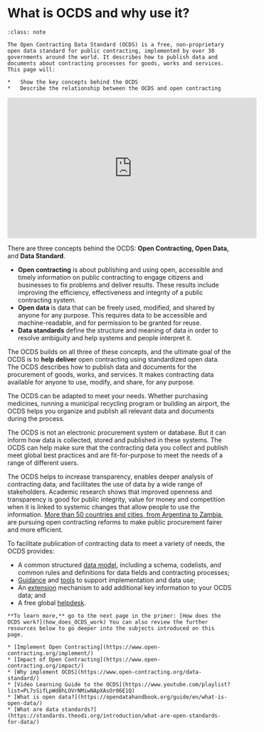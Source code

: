 # What is OCDS and why use it?

```{admonition} Objectives
:class: note

The Open Contracting Data Standard (OCDS) is a free, non-proprietary open data standard for public contracting, implemented by over 30 governments around the world. It describes how to publish data and documents about contracting processes for goods, works and services. This page will:

*   Show the key concepts behind the OCDS
*   Describe the relationship between the OCDS and open contracting
```

<iframe width="560" height="315" src="https://www.youtube-nocookie.com/embed/ucPEID4DsyI?start=1" title="YouTube video player" frameborder="0" allow="accelerometer; autoplay; clipboard-write; encrypted-media; gyroscope; picture-in-picture" allowfullscreen></iframe>

There are three concepts behind the OCDS: **Open Contracting, Open Data,** and **Data Standard**.

* **Open contracting** is about publishing and using open, accessible and timely information on public contracting to engage citizens and businesses to fix problems and deliver results. These results include improving the efficiency, effectiveness and integrity of a public contracting system.
* **Open data** is data that can be freely used, modified, and shared by anyone for any purpose. This requires data to be accessible and machine-readable, and for permission to be granted for reuse.
* **Data standards** define the structure and meaning of data in order to resolve ambiguity and help systems and people interpret it.

The OCDS builds on all three of these concepts, and the ultimate goal of the OCDS is to **help deliver** open contracting using standardized open data. The OCDS describes how to publish data and documents for the procurement of goods, works, and services. It makes contracting data available for anyone to use, modify, and share, for any purpose.

The OCDS can be adapted to meet your needs. Whether purchasing medicines, running a municipal recycling program or building an airport, the OCDS helps you organize and publish all relevant data and documents during the process.

The OCDS is not an electronic procurement system or database. But it can inform how data is collected, stored and published in these systems. The OCDS can help make sure that the contracting data you collect and publish meet global best practices and are fit-for-purpose to meet the needs of a range of different users.

The OCDS helps to increase transparency, enables deeper analysis of contracting data, and facilitates the use of data by a wide range of stakeholders. Academic research shows that improved openness and transparency is good for public integrity, value for money and competition when it is linked to systemic changes that allow people to use the information. [More than 50 countries and cities, from Argentina to Zambia](https://www.open-contracting.org/impact/), are pursuing open contracting reforms to make public procurement fairer and more efficient.

To facilitate publication of contracting data to meet a variety of needs, the OCDS provides:

* A common structured [data model](https://standard.open-contracting.org/latest/en/schema/), including a schema, codelists, and common rules and definitions for data fields and contracting processes;
* [Guidance](https://standard.open-contracting.org/latest/en/guidance/) and [tools](https://www.open-contracting.org/resources/open-contracting-tools-directory/) to support implementation and data use;
* An [extension](https://standard.open-contracting.org/latest/en/guidance/map/extensions/) mechanism to add additional key information to your OCDS data; and
* A free global [helpdesk](https://standard.open-contracting.org/latest/en/support/#ocds-helpdesk).

```{note}
**To learn more,** go to the next page in the primer: [How does the OCDS work?](how_does_OCDS_work) You can also review the further resources below to go deeper into the subjects introduced on this page.

* [Implement Open Contracting](https://www.open-contracting.org/implement/)
* [Impact of Open Contracting](https://www.open-contracting.org/impact/)
* [Why implement OCDS](https://www.open-contracting.org/data-standard/)
* [Video Learning Guide to the OCDS](https://www.youtube.com/playlist?list=PL7sSifLpWd8hLOVrNMiwNApXAsOr06E1Q)
* [What is open data?](https://opendatahandbook.org/guide/en/what-is-open-data/)
* [What are data standards?](https://standards.theodi.org/introduction/what-are-open-standards-for-data/)
```
